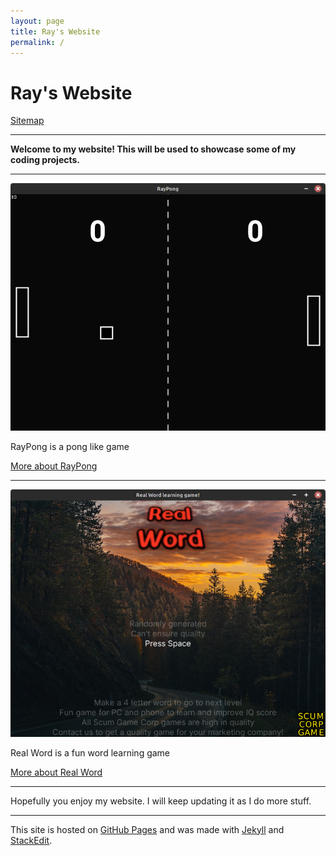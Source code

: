 ```yaml
---
layout: page
title: Ray's Website
permalink: /
---
```


# Ray's Website
[Sitemap](https://raythenoob.github.io/website/sitemap)

---

**Welcome to my website! This will be used to showcase some of my coding projects.**

---
![ ](https://raw.githubusercontent.com/RayTheNoob/website/main/pages/rayPong/rpscreenshot.png)

RayPong is a pong like game

[More about RayPong](https://raythenoob.github.io/website/rayPong)

---
![Real Word](https://raw.githubusercontent.com/RayTheNoob/real-word/main/assets/Screenshot1.png)

Real Word is a fun word learning game

[More about Real Word](https://raythenoob.github.io/website/real-word)

---
Hopefully you enjoy my website. I will keep updating it as I do more stuff.

---
This site is hosted on [GitHub Pages](https://github.io/) and was made with [Jekyll](https://jekyllrb.com/) and [StackEdit](https://stackedit.io/).
